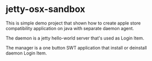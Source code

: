 # jetty-osx-sandbox

This is simple demo project that shown how to create apple store compatibility application on java with separate daemon agent.

The daemon is a jetty hello-world server that's used as Login Item.

The manager is a one button SWT application that install or deinstall daemon Login Item.
